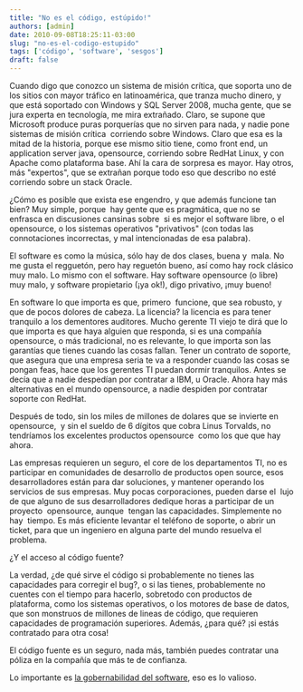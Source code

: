 ```yaml
---
title: "No es el código, estúpido!"
authors: [admin]
date: 2010-09-08T18:25:11-03:00
slug: "no-es-el-codigo-estupido"
tags: ['código', 'software', 'sesgos']
draft: false
---
```

 
Cuando digo que conozco un sistema de misión crítica, que soporta uno de
los sitios con mayor tráfico en latinoamérica, que tranza mucho dinero,
y que está soportado con Windows y SQL Server 2008, mucha gente, que se
jura experta en tecnología, me mira extrañado. Claro, se supone que
Microsoft produce puras porquerías que no sirven para nada, y nadie pone
sistemas de misión crítica  corriendo sobre Windows. Claro que esa es la
mitad de la historia, porque ese mismo sitio tiene, como front end, un
application server java, opensource, corriendo sobre RedHat Linux, y con
Apache como plataforma base. Ahí la cara de sorpresa es mayor. Hay
otros, más "expertos", que se extrañan porque todo eso que describo no
esté corriendo sobre un stack Oracle.

¿Cómo es posible que exista ese engendro, y que además funcione tan
bien? Muy simple, porque  hay gente que es pragmática, que no se
enfrasca en discusiones cansinas sobre  si es mejor el software libre, o
el opensource, o los sistemas operativos "privativos" (con todas las
connotaciones incorrectas, y mal intencionadas de esa palabra).

El software es como la música, sólo hay de dos clases, buena y  mala. No
me gusta el regguetón, pero hay reguetón bueno, así como hay rock
clásico muy malo. Lo mismo con el software. Hay software opensource (o
libre) muy malo, y software propietario (¡ya ok!), digo privativo, ¡muy
bueno!

En software lo que importa es que, primero  funcione, que sea robusto, y
que de pocos dolores de cabeza. La licencia? la licencia es para tener
tranquilo a los dementores auditores. Mucho gerente TI viejo te dirá que
lo que importa es que haya alguien que responda, si es una compañía
opensource, o más tradicional, no es relevante, lo que importa son las
garantías que tienes cuando las cosas fallan. Tener un contrato de
soporte, que asegura que una empresa seria te va a responder cuando las
cosas se pongan feas, hace que los gerentes TI puedan dormir tranquilos.
Antes se decía que a nadie despedían por contratar a IBM, u Oracle.
Ahora hay más alternativas en el mundo opensource, a nadie despiden por
contratar soporte con RedHat.

Después de todo, sin los miles de millones de dolares que se invierte en
opensource,  y sin el sueldo de 6 dígitos que cobra Linus Torvalds, no
tendríamos los excelentes productos opensource  como los que que hay
ahora.

Las empresas requieren un seguro, el core de los departamentos TI, no es
participar en comunidades de desarrollo de productos open source, esos
desarrolladores están para dar soluciones, y mantener operando los
servicios de sus empresas. Muy pocas corporaciones, pueden darse el
 lujo de que alguno de sus desarrolladores dedique horas a participar de
un proyecto  opensource, aunque  tengan las capacidades. Simplemente no
hay  tiempo. Es más eficiente levantar el teléfono de soporte, o abrir
un ticket, para que un ingeniero en alguna parte del mundo resuelva el
problema.

¿Y el acceso al código fuente?

La verdad, ¿de qué sirve el código si probablemente no tienes las
capacidades para corregir el bug?, o si las tienes, probablemente no
cuentes con el tiempo para hacerlo, sobretodo con productos de
plataforma, como los sistemas operativos, o los motores de base de
datos, que son monstruos de millones de lineas de código, que requieren
capacidades de programación superiores. Además, ¿para qué? ¡si estás
contratado para otra cosa!

El código fuente es un seguro, nada más, también puedes contratar una
póliza en la compañía que más te de confianza.

Lo importante es [la gobernabilidad del software](/blog/2010/04/cuando-abierto-en-realidad-significa-cerrado.html),
eso es lo valioso.
